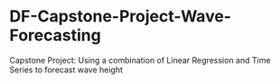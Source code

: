 # DF-Capstone-Project-Wave-Forecasting
Capstone Project: Using a combination of Linear Regression and Time Series to forecast wave height
